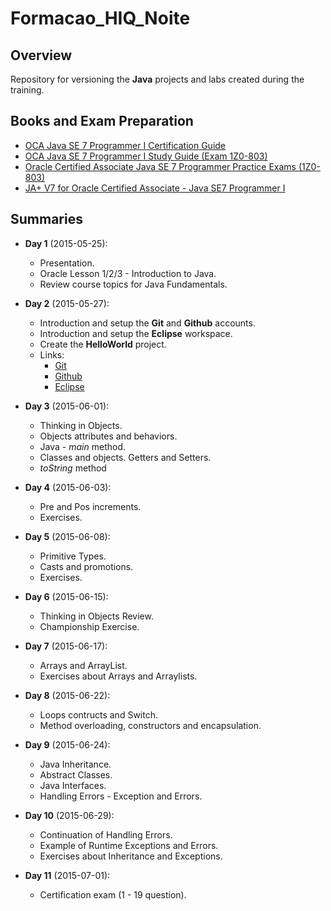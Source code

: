 # Formacao_HIQ_Noite
## Overview
Repository for versioning the **Java** projects and labs created during the training.

## Books and Exam Preparation
* [OCA Java SE 7 Programmer I Certification Guide](http://www.amazon.co.uk/OCA-Java-Programmer-Certification-Guide/dp/1617291048/ref=sr_1_cc_1?s=aps&ie=UTF8&qid=1435671844&sr=1-1-catcorr&keywords=OCA+Java+SE+7+Programmer+I+Certification+Guide)
* [OCA Java SE 7 Programmer I Study Guide (Exam 1Z0-803)](http://www.amazon.co.uk/Programmer-Study-Guide-1Z0-803-Oracle/dp/0071789421/ref=sr_1_cc_3?s=aps&ie=UTF8&qid=1435671844&sr=1-3-catcorr&keywords=OCA+Java+SE+7+Programmer+I+Certification+Guide)
* [Oracle Certified Associate Java SE 7 Programmer Practice Exams (1Z0-803)](http://www.amazon.co.uk/Oracle-Certified-Associate-Programmer-Practice-ebook/dp/B007SA1GNU/ref=sr_1_fkmr3_3?s=books&ie=UTF8&qid=1435671991&sr=1-3-fkmr3&keywords=Oracle+Certified+Associate+Java+SE+7+Programmer+Practice+Exams+%281Z0-803%29)
* [JA+ V7 for Oracle Certified Associate - Java SE7 Programmer I](http://enthuware.com/index.php/mock-exams/oracle-certified-associate/java-programmer-certification-i)

## Summaries
* **Day 1** (2015-05-25):
  * Presentation.
  * Oracle Lesson 1/2/3 - Introduction to Java.
  * Review course topics for Java Fundamentals.

* **Day 2** (2015-05-27):
  * Introduction and setup the **Git** and **Github** accounts. 
  * Introduction and setup the **Eclipse** workspace.
  * Create the **HelloWorld** project.
  * Links:
	* [Git](http://git-scm.com/)
	* [Github](https://github.com/)
	* [Eclipse](https://www.eclipse.org/)

* **Day 3** (2015-06-01):
  * Thinking in Objects.
  * Objects attributes and behaviors.
  * Java - *main* method.
  * Classes and objects. Getters and Setters.
  * *toString* method

* **Day 4** (2015-06-03):
  * Pre and Pos increments.
  * Exercises.

* **Day 5** (2015-06-08):
  * Primitive Types.
  * Casts and promotions.
  * Exercises.

* **Day 6** (2015-06-15):
  * Thinking in Objects Review. 
  * Championship Exercise.

* **Day 7** (2015-06-17):
  * Arrays and ArrayList. 
  * Exercises about Arrays and Arraylists.

* **Day 8** (2015-06-22):
   * Loops contructs and Switch.
   * Method overloading, constructors and encapsulation.

* **Day 9** (2015-06-24):
   * Java Inheritance.
   * Abstract Classes.
   * Java Interfaces.
   * Handling Errors - Exception and Errors.
   
* **Day 10** (2015-06-29):
   * Continuation of Handling Errors.
   * Example of Runtime Exceptions and Errors.
   * Exercises about Inheritance and Exceptions.

* **Day 11** (2015-07-01):
   * Certification exam (1 - 19 question).
